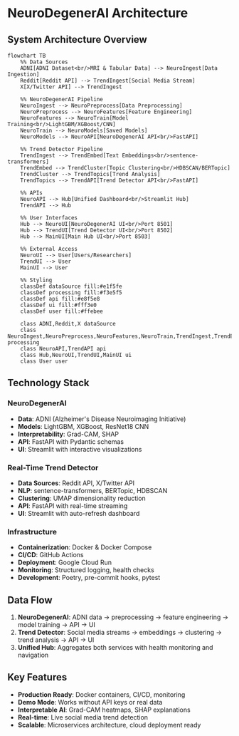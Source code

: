 # NeuroDegenerAI Architecture

## System Architecture Overview

```mermaid
flowchart TB
    %% Data Sources
    ADNI[ADNI Dataset<br/>MRI & Tabular Data] --> NeuroIngest[Data Ingestion]
    Reddit[Reddit API] --> TrendIngest[Social Media Stream]
    X[X/Twitter API] --> TrendIngest

    %% NeuroDegenerAI Pipeline
    NeuroIngest --> NeuroPreprocess[Data Preprocessing]
    NeuroPreprocess --> NeuroFeatures[Feature Engineering]
    NeuroFeatures --> NeuroTrain[Model Training<br/>LightGBM/XGBoost/CNN]
    NeuroTrain --> NeuroModels[Saved Models]
    NeuroModels --> NeuroAPI[NeuroDegenerAI API<br/>FastAPI]

    %% Trend Detector Pipeline
    TrendIngest --> TrendEmbed[Text Embeddings<br/>sentence-transformers]
    TrendEmbed --> TrendCluster[Topic Clustering<br/>HDBSCAN/BERTopic]
    TrendCluster --> TrendTopics[Trend Analysis]
    TrendTopics --> TrendAPI[Trend Detector API<br/>FastAPI]

    %% APIs
    NeuroAPI --> Hub[Unified Dashboard<br/>Streamlit Hub]
    TrendAPI --> Hub

    %% User Interfaces
    Hub --> NeuroUI[NeuroDegenerAI UI<br/>Port 8501]
    Hub --> TrendUI[Trend Detector UI<br/>Port 8502]
    Hub --> MainUI[Main Hub UI<br/>Port 8503]

    %% External Access
    NeuroUI --> User[Users/Researchers]
    TrendUI --> User
    MainUI --> User

    %% Styling
    classDef dataSource fill:#e1f5fe
    classDef processing fill:#f3e5f5
    classDef api fill:#e8f5e8
    classDef ui fill:#fff3e0
    classDef user fill:#ffebee

    class ADNI,Reddit,X dataSource
    class NeuroIngest,NeuroPreprocess,NeuroFeatures,NeuroTrain,TrendIngest,TrendEmbed,TrendCluster,TrendTopics processing
    class NeuroAPI,TrendAPI api
    class Hub,NeuroUI,TrendUI,MainUI ui
    class User user
```

## Technology Stack

### NeuroDegenerAI
- **Data**: ADNI (Alzheimer's Disease Neuroimaging Initiative)
- **Models**: LightGBM, XGBoost, ResNet18 CNN
- **Interpretability**: Grad-CAM, SHAP
- **API**: FastAPI with Pydantic schemas
- **UI**: Streamlit with interactive visualizations

### Real-Time Trend Detector
- **Data Sources**: Reddit API, X/Twitter API
- **NLP**: sentence-transformers, BERTopic, HDBSCAN
- **Clustering**: UMAP dimensionality reduction
- **API**: FastAPI with real-time streaming
- **UI**: Streamlit with auto-refresh dashboard

### Infrastructure
- **Containerization**: Docker & Docker Compose
- **CI/CD**: GitHub Actions
- **Deployment**: Google Cloud Run
- **Monitoring**: Structured logging, health checks
- **Development**: Poetry, pre-commit hooks, pytest

## Data Flow

1. **NeuroDegenerAI**: ADNI data → preprocessing → feature engineering → model training → API → UI
2. **Trend Detector**: Social media streams → embeddings → clustering → trend analysis → API → UI
3. **Unified Hub**: Aggregates both services with health monitoring and navigation

## Key Features

- **Production Ready**: Docker containers, CI/CD, monitoring
- **Demo Mode**: Works without API keys or real data
- **Interpretable AI**: Grad-CAM heatmaps, SHAP explanations
- **Real-time**: Live social media trend detection
- **Scalable**: Microservices architecture, cloud deployment ready
